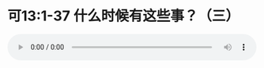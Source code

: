 # 可13:1-37 什么时候有这些事？（三）

<audio style="width: 100%;" preload="false" controls controlslist="nodownload"><source src="//cdn.wechat.edu.pl/audio/mp3/old/27573.mp3" type="audio/mpeg">Your browser does not support the audio element.</audio>


